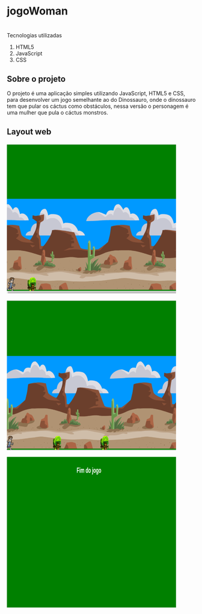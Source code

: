 # jogoWoman
#
Tecnologias utilizadas <ol><li>HTML5</li><li>JavaScript</li><li>CSS</li></ol>  	

##  Sobre o projeto
O projeto é uma aplicação simples utilizando JavaScript, HTML5 e CSS, para desenvolver um jogo semelhante ao do Dinossauro, onde o dinossauro tem que pular os cáctus como obstáculos, nessa versão o personagem é uma mulher que pula o cáctus monstros.


## Layout web
![Web 1](https://github.com/lucimarNeves/jogoWoman/blob/main/assets/imagem1.png)

![Web 2](https://github.com/lucimarNeves/jogoWoman/blob/main/assets/imagem2.png)

![Web 3](https://github.com/lucimarNeves/jogoWoman/blob/main/assets/imagem3.png)

